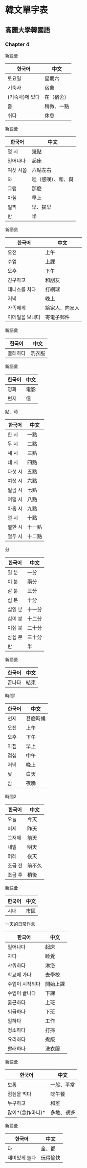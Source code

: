 # 韓文單字表

## 高麗大學韓國語

### Chapter 4

新語彙

한국어 | 中文
--- | ---
토요일 | 星期六
기숙사 | 宿舍
(기숙사)에 있다 | 在（宿舍）
좀 | 稍微、一點
쉬다 | 休息

新語彙

한국어 | 中文
--- | ---
몇 시 | 幾點
일어나다 | 起床
여섯 시쯤 | 六點左右
와 | 哇（感嘆）、和、與
그럼 | 那麼
아침 | 早上
일찍 | 早、提早
반 |半

新語彙

한국어 | 中文
--- | ---
오전 | 上午
수업 | 上課
오후 | 下午
친구하고 | 和朋友
테니스를 치다 | 打網球
저녁 | 晚上
가족에게 | 給家人、向家人
이메일을 보내다 | 寄電子郵件

新語彙

한국어 | 中文
--- | ---
빨래하다 | 洗衣服

新語彙

한국어 | 中文
--- | ---
영화 | 電影
편지 | 信

點、時

한국어 | 中文
--- | ---
한 시 | 一點
두 시 | 二點
세 시 | 三點
네 시 | 四點
다섯 시 | 五點
여섯 시 | 六點
일곱 시 | 七點
여덟 시 | 八點
아홉 시 | 九點
열 시 | 十點
열한 시 | 十一點
열두 시 | 十二點

分

한국어 | 中文
--- | ---
일 분 | 一分
이 분 | 兩分
삼 분 | 三分
십 분 | 十分
십일 분 | 十一分
십이 분 | 十二分
이십 분 | 二十分
삼십 분 | 三十分
반 | 半

新語彙

한국어 | 中文
--- | ---
끝나다 | 結束

時間1

한국어 | 中文
--- | ---
언제 | 甚麼時候
오전 | 上午
오후 | 下午
아침 | 早上
점심 | 中午
저녁 | 晚上
낮 | 白天
밤 | 夜晚

時間2

한국어 | 中文
--- | ---
오늘 | 今天
어제 | 昨天
그저께 | 前天
내일 | 明天
머레 | 後天
조금 전 | 前不久
조금 후 | 稍後

新語彙

한국어 | 中文
--- | ---
시내 | 市區

一天的日常作息

한국어 | 中文
--- | ---
일어나다 | 起床
자다 | 睡覺
샤워하다 | 淋浴
학교에 가다 | 去學校
수업이 시작되다 | 開始上課
수업이 끝나다 | 下課
출근하다 | 上班
퇴금하다 | 下班
일하다 | 工作
청소하다 | 打掃
요리하다 | 煮飯
빨래하다 | 洗衣服

新語彙

한국어 | 中文
--- | ---
보통 | 一般、平常
점심을 먹다 | 吃午餐
누구하고 | 和誰
많이*(念作마니)* | 多地、*很多*

新語彙

한국어 | 中文
--- | ---
다 | 全、都
재미있게 놀다 | 玩得愉快
